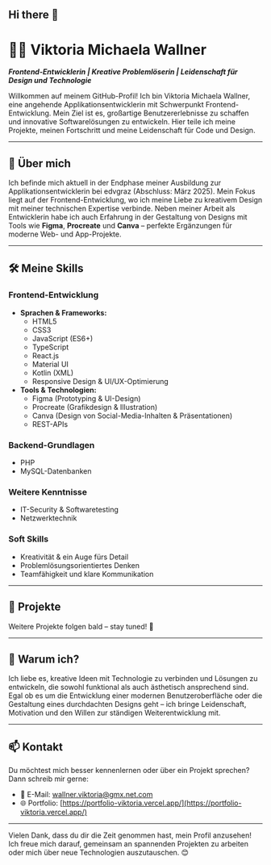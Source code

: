 ## Hi there 👋

# 👩‍💻 Viktoria Michaela Wallner  

**_Frontend-Entwicklerin | Kreative Problemlöserin | Leidenschaft für Design und Technologie_**  

Willkommen auf meinem GitHub-Profil! Ich bin Viktoria Michaela Wallner, eine angehende Applikationsentwicklerin mit Schwerpunkt Frontend-Entwicklung. Mein Ziel ist es, großartige Benutzererlebnisse zu schaffen und innovative Softwarelösungen zu entwickeln. Hier teile ich meine Projekte, meinen Fortschritt und meine Leidenschaft für Code und Design.  

---

## 🚀 Über mich  

Ich befinde mich aktuell in der Endphase meiner Ausbildung zur Applikationsentwicklerin bei edvgraz (Abschluss: März 2025). Mein Fokus liegt auf der Frontend-Entwicklung, wo ich meine Liebe zu kreativem Design mit meiner technischen Expertise verbinde. Neben meiner Arbeit als Entwicklerin habe ich auch Erfahrung in der Gestaltung von Designs mit Tools wie **Figma**, **Procreate** und **Canva** – perfekte Ergänzungen für moderne Web- und App-Projekte.  

---

## 🛠️ Meine Skills  

### **Frontend-Entwicklung**  
- **Sprachen & Frameworks:**  
  - HTML5
  - CSS3
  - JavaScript (ES6+)
  - TypeScript  
  - React.js
  - Material UI
  - Kotlin (XML)
  - Responsive Design & UI/UX-Optimierung  
- **Tools & Technologien:**  
  - Figma (Prototyping & UI-Design)  
  - Procreate (Grafikdesign & Illustration)  
  - Canva (Design von Social-Media-Inhalten & Präsentationen)
  - REST-APIs

### **Backend-Grundlagen**  
- PHP  
- MySQL-Datenbanken

### **Weitere Kenntnisse**   
- IT-Security & Softwaretesting
- Netzwerktechnik

### **Soft Skills**  
- Kreativität & ein Auge fürs Detail  
- Problemlösungsorientiertes Denken  
- Teamfähigkeit und klare Kommunikation  

---

## 📂 Projekte    

Weitere Projekte folgen bald – stay tuned! 🚧  

---

## 🌟 Warum ich?  

Ich liebe es, kreative Ideen mit Technologie zu verbinden und Lösungen zu entwickeln, die sowohl funktional als auch ästhetisch ansprechend sind. Egal ob es um die Entwicklung einer modernen Benutzeroberfläche oder die Gestaltung eines durchdachten Designs geht – ich bringe Leidenschaft, Motivation und den Willen zur ständigen Weiterentwicklung mit.  

---

## 📫 Kontakt  

Du möchtest mich besser kennenlernen oder über ein Projekt sprechen? Dann schreib mir gerne:  

- 📧 E-Mail: [wallner.viktoria@gmx.net.com](wallner.viktoria@gmx.net)  
- 🌐 Portfolio: [https://portfolio-viktoria.vercel.app/](https://portfolio-viktoria.vercel.app/)

--- 

Vielen Dank, dass du dir die Zeit genommen hast, mein Profil anzusehen! Ich freue mich darauf, gemeinsam an spannenden Projekten zu arbeiten oder mich über neue Technologien auszutauschen. 😊

